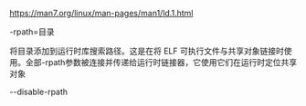 https://man7.org/linux/man-pages/man1/ld.1.html



-rpath=目录

将目录添加到运行时库搜索路径。这是在将 ELF 可执行文件与共享对象链接时使用。全部-rpath参数被连接并传递给运行时链接器，它使用它们在运行时定位共享对象



--disable-rpath